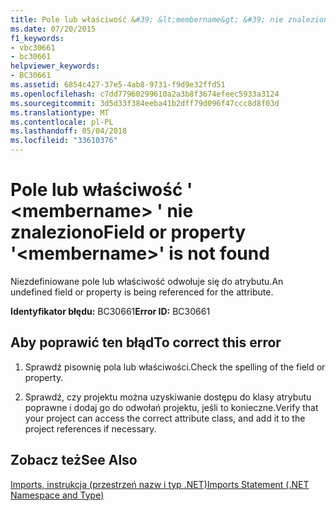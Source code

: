 ```yaml
---
title: Pole lub właściwość &#39; &lt;membername&gt; &#39; nie znaleziono
ms.date: 07/20/2015
f1_keywords:
- vbc30661
- bc30661
helpviewer_keywords:
- BC30661
ms.assetid: 6854c427-37e5-4ab8-9731-f9d9e32ffd51
ms.openlocfilehash: c7dd77960299610a2a3b8f3674efeec5933a3124
ms.sourcegitcommit: 3d5d33f384eeba41b2dff79d096f47ccc8d8f03d
ms.translationtype: MT
ms.contentlocale: pl-PL
ms.lasthandoff: 05/04/2018
ms.locfileid: "33610376"
---
```

# <a name="field-or-property-39ltmembernamegt39-is-not-found"></a><span data-ttu-id="49b33-102">Pole lub właściwość &#39; &lt;membername&gt; &#39; nie znaleziono</span><span class="sxs-lookup"><span data-stu-id="49b33-102">Field or property &#39;&lt;membername&gt;&#39; is not found</span></span>
<span data-ttu-id="49b33-103">Niezdefiniowane pole lub właściwość odwołuje się do atrybutu.</span><span class="sxs-lookup"><span data-stu-id="49b33-103">An undefined field or property is being referenced for the attribute.</span></span>  
  
 <span data-ttu-id="49b33-104">**Identyfikator błędu:** BC30661</span><span class="sxs-lookup"><span data-stu-id="49b33-104">**Error ID:** BC30661</span></span>  
  
## <a name="to-correct-this-error"></a><span data-ttu-id="49b33-105">Aby poprawić ten błąd</span><span class="sxs-lookup"><span data-stu-id="49b33-105">To correct this error</span></span>  
  
1.  <span data-ttu-id="49b33-106">Sprawdź pisownię pola lub właściwości.</span><span class="sxs-lookup"><span data-stu-id="49b33-106">Check the spelling of the field or property.</span></span>  
  
2.  <span data-ttu-id="49b33-107">Sprawdź, czy projektu można uzyskiwanie dostępu do klasy atrybutu poprawne i dodaj go do odwołań projektu, jeśli to konieczne.</span><span class="sxs-lookup"><span data-stu-id="49b33-107">Verify that your project can access the correct attribute class, and add it to the project references if necessary.</span></span>  
  
## <a name="see-also"></a><span data-ttu-id="49b33-108">Zobacz też</span><span class="sxs-lookup"><span data-stu-id="49b33-108">See Also</span></span>  
 [<span data-ttu-id="49b33-109">Imports, instrukcja (przestrzeń nazw i typ .NET)</span><span class="sxs-lookup"><span data-stu-id="49b33-109">Imports Statement (.NET Namespace and Type)</span></span>](../../visual-basic/language-reference/statements/imports-statement-net-namespace-and-type.md)
